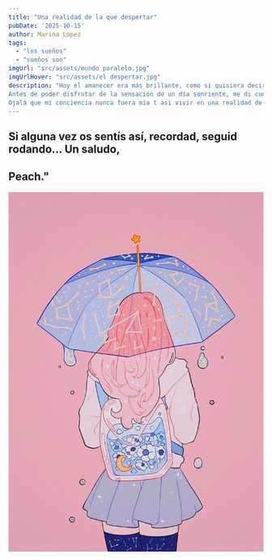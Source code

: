 ```yaml
---
title: "Una realidad de la que despertar"
pubDate: '2025-10-15'
author: Marina Lopez
tags:
  - "los sueños"
  - "sueños son"
imgUrl: "src/assets/mundo paralelo.jpg"
imgUrlHover: "src/assets/el despertar.jpg"
description: "Hoy el amanecer era más brillante, como si quisiera decirme ue todo va a ir bien.  
Antes de poder disfrutar de la sensación de un día sonriente, me di cuenta de que solo habían sido sueños, sueños que ya pasaron. La conciencia al despertar desgraciadamente volvóa a ser mía. Aquellos sueños de independencia, sueños de amor...  
Ojalá que mi conciencia nunca fuera mía t así vivir en una realidad de sueños alegres, que me sonríen, soles que brillan y una vida que solo puede ir bien.  
---
```


## Si alguna vez os sentís así, recordad, seguid rodando... Un saludo,    
Peach."
---

![Ilustración Peach](src/assets/Peach.jpg)
